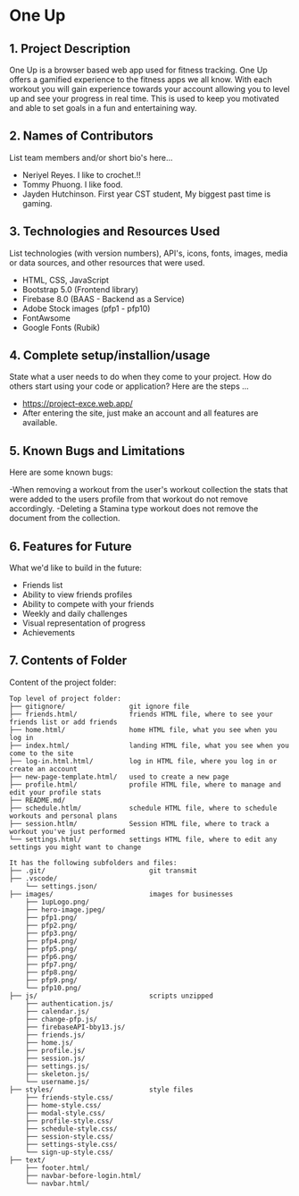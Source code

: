 # One Up

## 1. Project Description

One Up is a browser based web app used for fitness tracking. One Up offers a gamified experience to the fitness apps we all know. With each workout you will gain experience towards your account allowing you to level up and see your progress in real time. This is used to keep you motivated and able to set goals in a fun and entertaining way.

## 2. Names of Contributors

List team members and/or short bio's here...

- Neriyel Reyes. I like to crochet.!!
- Tommy Phuong. I like food.
- Jayden Hutchinson. First year CST student, My biggest past time is gaming.

## 3. Technologies and Resources Used

List technologies (with version numbers), API's, icons, fonts, images, media or data sources, and other resources that were used.

- HTML, CSS, JavaScript
- Bootstrap 5.0 (Frontend library)
- Firebase 8.0 (BAAS - Backend as a Service)
- Adobe Stock images (pfp1 - pfp10)
- FontAwsome
- Google Fonts (Rubik)

## 4. Complete setup/installion/usage

State what a user needs to do when they come to your project. How do others start using your code or application?
Here are the steps ...

- https://project-exce.web.app/
- After entering the site, just make an account and all features are available.

## 5. Known Bugs and Limitations

Here are some known bugs:

-When removing a workout from the user's workout collection the stats that were added to the users profile from that workout do not remove accordingly.
-Deleting a Stamina type workout does not remove the document from the collection.

## 6. Features for Future

What we'd like to build in the future:

- Friends list
- Ability to view friends profiles
- Ability to compete with your friends
- Weekly and daily challenges
- Visual representation of progress
- Achievements

## 7. Contents of Folder

Content of the project folder:

```
Top level of project folder:
├── gitignore/                git ignore file
├── friends.html/             friends HTML file, where to see your friends list or add friends
├── home.html/                home HTML file, what you see when you log in
├── index.html/               landing HTML file, what you see when you come to the site
├── log-in.html.html/         log in HTML file, where you log in or create an account
├── new-page-template.html/   used to create a new page
├── profile.html/             profile HTML file, where to manage and edit your profile stats
├── README.md/
├── schedule.htlm/            schedule HTML file, where to schedule workouts and personal plans
├── session.htlm/             Session HTML file, where to track a workout you've just performed
└── settings.html/            settings HTML file, where to edit any settings you might want to change

It has the following subfolders and files:
├── .git/                          git transmit
├── .vscode/
    └── settings.json/
├── images/                        images for businesses
    ├── 1upLogo.png/
    ├── hero-image.jpeg/
    ├── pfp1.png/
    ├── pfp2.png/
    ├── pfp3.png/
    ├── pfp4.png/
    ├── pfp5.png/
    ├── pfp6.png/
    ├── pfp7.png/
    ├── pfp8.png/
    ├── pfp9.png/
    └── pfp10.png/
├── js/                            scripts unzipped
    ├── authentication.js/
    ├── calendar.js/
    ├── change-pfp.js/
    ├── firebaseAPI-bby13.js/
    ├── friends.js/
    ├── home.js/
    ├── profile.js/
    ├── session.js/
    ├── settings.js/
    ├── skeleton.js/
    └── username.js/
├── styles/                        style files
    ├── friends-style.css/
    ├── home-style.css/
    ├── modal-style.css/
    ├── profile-style.css/
    ├── schedule-style.css/
    ├── session-style.css/
    ├── settings-style.css/
    └── sign-up-style.css/
├── text/
    ├── footer.html/
    ├── navbar-before-login.html/
    └── navbar.html/
```
